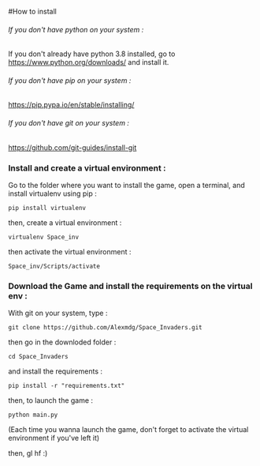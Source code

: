 #How to install 

###### If you don't have python on your system :

If you don't already have python 3.8 installed, go to https://www.python.org/downloads/
and install it.

###### If you don't have pip on your system :

https://pip.pypa.io/en/stable/installing/

###### If you don't have git on your system :

https://github.com/git-guides/install-git


### Install and create a virtual environment :

Go to the folder where you want to install the game, open a terminal, and install virtualenv using pip :
```
pip install virtualenv
```

then, create a virtual environment : 

```
virtualenv Space_inv
```

then activate the virtual environment :

```
Space_inv/Scripts/activate
```

### Download the Game and install the requirements on the virtual env :

With git on your system, type :

```
git clone https://github.com/Alexmdg/Space_Invaders.git
```

then go in the downloded folder : 

```
cd Space_Invaders
```

and install the requirements :

```
pip install -r "requirements.txt"
```

then, to launch the game :

```
python main.py
```

(Each time you wanna launch the game, don't forget to activate the virtual environment if you've left it)


then, gl hf :)





